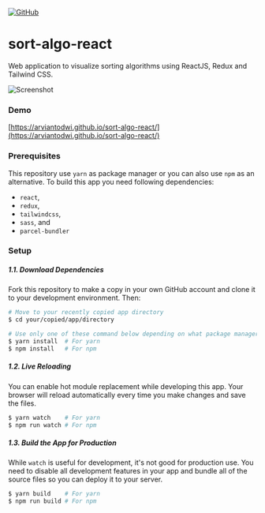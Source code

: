 [![GitHub](https://img.shields.io/badge/License-MIT-brightgreen)](https://github.com/arviantodwi/traefik/blob/master/LICENSE)

# sort-algo-react

Web application to visualize sorting algorithms using ReactJS, Redux and Tailwind CSS.

![Screenshot](https://i.imgur.com/MUEqFbr.png)

### Demo

[https://arviantodwi.github.io/sort-algo-react/](https://arviantodwi.github.io/sort-algo-react/)

### Prerequisites

This repository use `yarn` as package manager or you can also use `npm` as an alternative. To build this app you need following dependencies:

- `react`,
- `redux`,
- `tailwindcss`,
- `sass`, and
- `parcel-bundler`

### Setup

##### 1.1. Download Dependencies

Fork this repository to make a copy in your own GitHub account and clone it to your development environment. Then:

```bash
# Move to your recently copied app directory
$ cd your/copied/app/directory

# Use only one of these command below depending on what package manager you use
$ yarn install  # For yarn
$ npm install   # For npm
```

##### 1.2. Live Reloading

You can enable hot module replacement while developing this app. Your browser will reload automatically every time you make changes and save the files.

```bash
$ yarn watch    # For yarn
$ npm run watch # For npm
```

##### 1.3. Build the App for Production

While `watch` is useful for development, it's not good for production use. You need to disable all development features in your app and bundle all of the source files so you can deploy it to your server.

```bash
$ yarn build    # For yarn
$ npm run build # For npm
```
